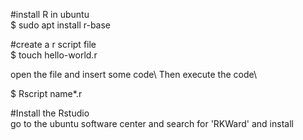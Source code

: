 #install R in ubuntu \
$ sudo apt install r-base

#create a r script file \
$ touch hello-world.r

open the file and insert some code\ 
Then execute the code\

$ Rscript name*.r

#Install the Rstudio \
go to the ubuntu software center and search for 'RKWard' and install
